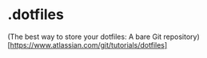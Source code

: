 # .dotfiles

(The best way to store your dotfiles: A bare Git repository)[https://www.atlassian.com/git/tutorials/dotfiles]
